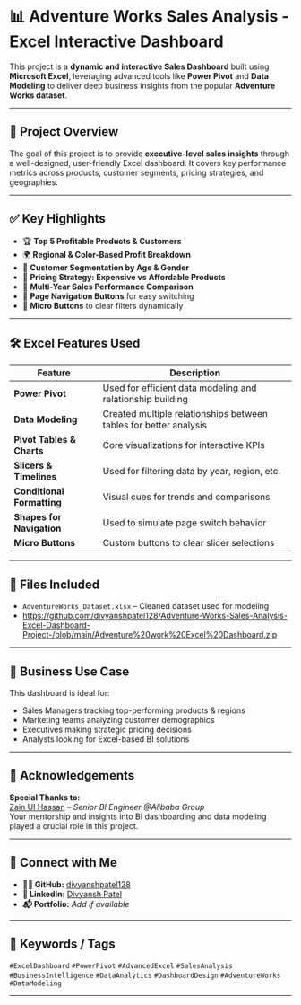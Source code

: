 # 📊 Adventure Works Sales Analysis - Excel Interactive Dashboard

This project is a **dynamic and interactive Sales Dashboard** built using **Microsoft Excel**, leveraging advanced tools like **Power Pivot** and **Data Modeling** to deliver deep business insights from the popular **Adventure Works dataset**.

---

## 🚀 Project Overview

The goal of this project is to provide **executive-level sales insights** through a well-designed, user-friendly Excel dashboard. It covers key performance metrics across products, customer segments, pricing strategies, and geographies.

---

## ✅ Key Highlights

- 🏆 **Top 5 Profitable Products & Customers**
- 🌍 **Regional & Color-Based Profit Breakdown**
- 🧓 **Customer Segmentation by Age & Gender**
- 💸 **Pricing Strategy: Expensive vs Affordable Products**
- 📅 **Multi-Year Sales Performance Comparison**
- 🧭 **Page Navigation Buttons** for easy switching
- 🧹 **Micro Buttons** to clear filters dynamically

---

## 🛠️ Excel Features Used

| Feature | Description |
|--------|-------------|
| **Power Pivot** | Used for efficient data modeling and relationship building |
| **Data Modeling** | Created multiple relationships between tables for better analysis |
| **Pivot Tables & Charts** | Core visualizations for interactive KPIs |
| **Slicers & Timelines** | Used for filtering data by year, region, etc. |
| **Conditional Formatting** | Visual cues for trends and comparisons |
| **Shapes for Navigation** | Used to simulate page switch behavior |
| **Micro Buttons** | Custom buttons to clear slicer selections |

---

## 📁 Files Included

- `AdventureWorks_Dataset.xlsx` – Cleaned dataset used for modeling
- https://github.com/divyanshpatel128/Adventure-Works-Sales-Analysis-Excel-Dashboard-Project-/blob/main/Adventure%20work%20Excel%20Dashboard.zip


---

## 🎯 Business Use Case

This dashboard is ideal for:
- Sales Managers tracking top-performing products & regions
- Marketing teams analyzing customer demographics
- Executives making strategic pricing decisions
- Analysts looking for Excel-based BI solutions

---

## 🙏 Acknowledgements

**Special Thanks to:**  
[Zain Ul Hassan](https://www.linkedin.com/in/zain-ul-hassan-/) – *Senior BI Engineer @Alibaba Group*  
Your mentorship and insights into BI dashboarding and data modeling played a crucial role in this project.

---

## 🔗 Connect with Me

- **👨‍💻 GitHub:** [divyanshpatel128](https://github.com/divyanshpatel128)
- **💼 LinkedIn:** [Divyansh Patel](https://www.linkedin.com/in/divyansh-patel-dataanalyst/)
- **📬 Portfolio:** *Add if available*

---

## 📌 Keywords / Tags

`#ExcelDashboard` `#PowerPivot` `#AdvancedExcel` `#SalesAnalysis` `#BusinessIntelligence` `#DataAnalytics` `#DashboardDesign` `#AdventureWorks` `#DataModeling`

---

